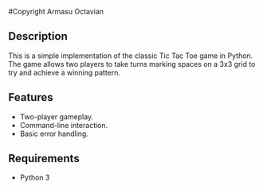 #Copyright Armasu Octavian

## Description
This is a simple implementation of the classic Tic Tac Toe game in Python. The game allows two players to take turns marking spaces on a 3x3 grid to try and achieve a winning pattern.

## Features
- Two-player gameplay.
- Command-line interaction.
- Basic error handling.

## Requirements
- Python 3
